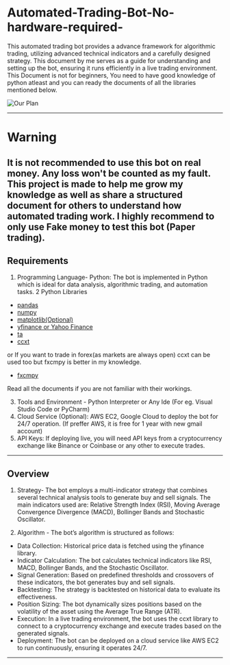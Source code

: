 # Automated-Trading-Bot-No-hardware-required- 

This automated trading bot provides a advance framework for algorithmic trading, utilizing advanced technical indicators and a carefully designed strategy. This document by me serves as a guide for understanding and setting up the bot, ensuring it runs efficiently in a live trading environment. This Document is not for beginners, You need to have good knowledge of python atleast and you can ready the documents of all the libraries mentioned below.

![Our Plan](https://github.com/user-attachments/assets/422b4a81-f6aa-4058-a1ca-ded4a5880bf2)

---------------------------------------------------------------------
# Warning
It is not recommended to use this bot on real money. Any loss won't be counted as my fault. This project is made to help me grow my knowledge as well as share a structured document for others to understand how automated trading work. I highly recommend to only use Fake money to test this bot (Paper trading).
---------------------------------------------------------------------

## Requirements
1. Programming Language- Python: The bot is implemented in Python which is ideal for data analysis, algorithmic trading, and automation tasks.
2 Python Libraries
- [pandas](https://pandas.pydata.org/docs/getting_started/index.html#getting-started)
- [numpy](https://numpy.org/devdocs/user/absolute_beginners.html)
- [matplotlib(Optional)](https://numpy.org/devdocs/user/absolute_beginners.html)
- [yfinance or Yahoo Finance](https://algotrading101.com/learn/yfinance-guide/)
- [ta](https://technical-analysis-library-in-python.readthedocs.io/en/latest/)
- [ccxt](https://docs.ccxt.com/#/)
  
or If you want to trade in forex(as markets are always open) ccxt can be used too but fxcmpy is better in my knowledge. 

- [fxcmpy](https://fxcm-api.readthedocs.io/en/latest/)

Read all the documents if you are not familiar with their workings.
  
3. Tools and Environment - Python Interpreter or Any Ide (For eg. Visual Studio Code or PyCharm)
4. Cloud Service (Optional): AWS EC2, Google Cloud to deploy the bot for 24/7 operation. (If preffer AWS, it is free for 1 year with new gmail account)
5. API Keys: If deploying live, you will need API keys from a cryptocurrency exchange like Binance or Coinbase or any other to execute trades.
---------------------------------------------------------------------

## Overview
1. Strategy-
The bot employs a multi-indicator strategy that combines several technical analysis tools to generate buy and sell signals. The main indicators used are: Relative Strength Index (RSI), Moving Average Convergence Divergence (MACD), Bollinger Bands and Stochastic Oscillator.

2. Algorithm - The bot’s algorithm is structured as follows:
- Data Collection: Historical price data is fetched using the yfinance library.
- Indicator Calculation: The bot calculates technical indicators like RSI, MACD, Bollinger Bands, and the Stochastic Oscillator.
- Signal Generation: Based on predefined thresholds and crossovers of these indicators, the bot generates buy and sell signals.
- Backtesting: The strategy is backtested on historical data to evaluate its effectiveness.
- Position Sizing: The bot dynamically sizes positions based on the volatility of the asset using the Average True Range (ATR).
- Execution: In a live trading environment, the bot uses the ccxt library to connect to a cryptocurrency exchange and execute trades based on the generated signals.
- Deployment: The bot can be deployed on a cloud service like AWS EC2 to run continuously, ensuring it operates 24/7.

---------------------------------------------------------------------
